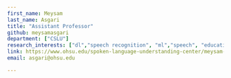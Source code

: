 ```yaml
---
first_name: Meysam 
last_name: Asgari
title: "Assistant Professor"
github: meysamasgari
department: ["CSLU"]
research_interests: ["dl","speech recognition", "ml","speech", "education", "language-disorders"]
link: https://www.ohsu.edu/spoken-language-understanding-center/meysam-asgari
email: asgari@ohsu.edu

---
```

